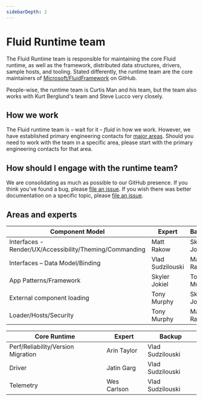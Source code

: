 ```yaml
---
sidebarDepth: 2
---
```


# Fluid Runtime team

The Fluid Runtime team is responsible for maintaining the core Fluid runtime, as well as the framework, distributed
data structures, drivers, sample hosts, and tooling. Stated differently, the runtime team are the core maintainers of
[Microsoft/FluidFramework](https://github.com/microsoft/FluidFramework/) on GitHub.

People-wise, the runtime team is Curtis Man and his team, but the team also works with Kurt Berglund's team and Steve
Lucco very closely.


## How we work

The Fluid runtime team is – wait for it – *fluid* in how we work. However, we have established primary engineering
contacts for [major areas](#areas-and-experts). Should you need to work with the team in a specific area, please start
with the primary engineering contacts for that area.


## How should I engage with the runtime team?

We are consolidating as much as possible to our GitHub presence. If you think you've found a bug, please [file an issue][].
If you wish there was better documentation on a specific topic, please [file an issue][].


## Areas and experts

| Component Model                                         | Expert           | Backup        |
| ------------------------------------------------------- | ---------------- | ------------- |
| Interfaces - Render/UX/Accessibility/Theming/Commanding | Matt Rakow       | Skyler Jokiel |
| Interfaces – Data Model/Binding                         | Vlad Sudzilouski | Matt Rakow    |
| App Patterns/Framework                                  | Skyler Jokiel    | Tony Murphy   |
| External component loading                              | Tony Murphy      | Skyler Jokiel |
| Loader/Hosts/Security                                   | Tony Murphy      | Matt Rakow    |


| Core Runtime                       | Expert      | Backup           |
| ---------------------------------- | ----------- | ---------------- |
| Perf/Reliability/Version Migration | Arin Taylor | Vlad Sudzilouski |
| Driver                             | Jatin Garg  | Vlad Sudzilouski |
| Telemetry                          | Wes Carlson | Vlad Sudzilouski |


[file an issue]: https://github.com/microsoft/FluidFramework/issues/new
